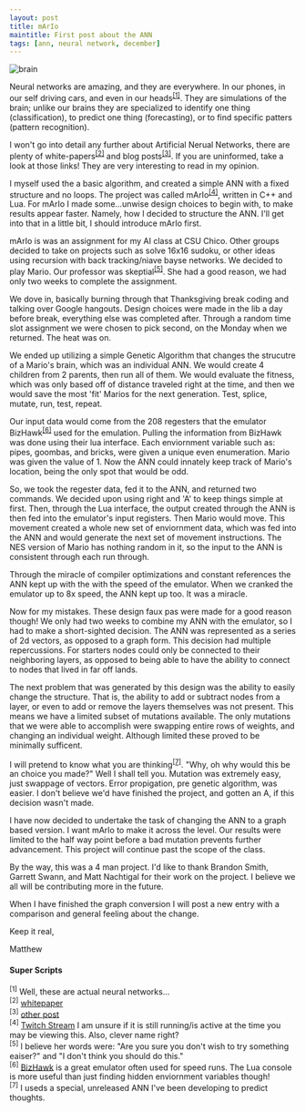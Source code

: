 ```yaml
---
layout: post
title: mArIo
maintitle: First post about the ANN
tags: [ann, neural network, december]
---
```


![brain](http://www.extremetech.com/wp-content/uploads/2015/10/neural-networks-3.jpg)

Neural networks are amazing, and they are everywhere.  In our phones, in our self driving cars, and even in our heads<sup>[[1]](#1)</sup>.  They are simulations of the brain; unlike our brains they are specialized to identify one thing (classification), to predict one thing (forecasting), or to find specific patters (pattern recognition).


I won't go into detail any further about Artificial Nerual Networks, there are plenty of white-papers<sup>[[2]](#2)</sup> and blog posts<sup>[[3]](#3)</sup>.  If you are uninformed, take a look at those links!  They are very interesting to read in my opinion.

I myself used the a basic algorithm, and created a simple ANN with a fixed structure and no loops.  The project was called mArIo<sup>[[4]](#4)</sup>, written in C++ and Lua.  For mArIo I made some...unwise design choices to begin with, to make results appear faster.  Namely, how I decided to structure the ANN.  I'll get into that in a little bit, I should introduce mArIo first.

mArIo is was an assignment for my AI class at CSU Chico.  Other groups decided to take on projects such as solve 16x16 sudoku, or other ideas using recursion with back tracking/niave bayse networks.  We decided to play Mario.  Our professor was skeptial<sup>[[5]](#5)</sup>.  She had a good reason, we had only two weeks to complete the assignment.

We dove in, basically burning through that Thanksgiving break coding and talking over Google hangouts.  Design choices were made in the lib a day before break, everything else was completed after.  Through a random time slot assignment we were chosen to pick second, on the Monday when we returned.  The heat was on.

  We ended up utilizing a simple Genetic Algorithm that changes the strucutre of a Mario's brain, which was an individual ANN.  We would create 4 children from 2 parents, then run all of them.  We would evaluate the fitness, which was only based off of distance traveled right at the time, and then we would save the most 'fit' Marios for the next generation.  Test, splice, mutate, run, test, repeat.

Our input data would come from the 208 regesters that the emulator BizHawk<sup>[[6]](#6)</sup> used for the emulation.  Pulling the information from BizHawk was done using their lua interface.  Each enviornment variable such as: pipes, goombas, and bricks, were given a unique even enumeration.  Mario was given the value of 1.  Now the ANN could innately keep track of Mario's location, being the only spot that would be odd.  

So, we took the regester data, fed it to the ANN, and returned two commands.  We decided upon using right and 'A' to keep things simple at first.  Then, through the Lua interface, the output created through the ANN is then fed into the emulator's input registers.  Then Mario would move.  This movement created a whole new set of enviornment data, which was fed into the ANN and would generate the next set of movement instructions.  The NES version of Mario has nothing random in it, so the input to the ANN is consistent through each run through.

Through the miracle of compiler optimizations and constant references the ANN kept up with the with the speed of the emulator.  When we cranked the emulator up to 8x speed, the ANN kept up too.  It was a miracle.

Now for my mistakes.  These design faux pas were made for a good reason though!  We only had two weeks to combine my ANN with the emulator, so I had to make a short-sighted decision.  The ANN was represented as a series of 2d vectors, as opposed to a graph form.  This decision had multiple repercussions.  For starters nodes could only be connected to their neighboring layers, as opposed to being able to have the ability to connect to nodes that lived in far off lands.  

The next problem that was generated by this design was the ability to easily change the structure.  That is, the ability to add or subtract nodes from a layer, or even to add or remove the layers themselves was not present.  This means we have a limited subset of mutations available.  The only mutations that we were able to accomplish were swapping entire rows of weights, and changing an individual weight.  Although limited these proved to be minimally sufficent.

I will pretend to know what you are thinking<sup>[[7]](#7)</sup>.  "Why, oh why would this be an choice you made?"  Well I shall tell you.  Mutation was extremely easy, just swappage of vectors.  Error propigation, pre genetic algorithm, was easier.  I don't believe we'd have finished the project, and gotten an A, if this decision wasn't made.

I have now decided to undertake the task of changing the ANN to a graph based version.  I want mArIo to make it across the level.  Our results were limited to the half way point before a bad mutation prevents further advancement.  This project will continue past the scope of the class.

By the way, this was a 4 man project.  I'd like to thank Brandon Smith, Garrett Swann, and Matt Nachtigal for their work on the project.  I believe we all will be contributing more in the future.

When I have finished the graph conversion I will post a new entry with a comparison and general feeling about the change.

Keep it real,

Matthew


#### Super Scripts
<sup id="1">[1]</sup> Well, these are actual neural networks...<br />
<sup id="2">[2]</sup> [whitepaper](http://www.roguewave.com/getattachment/80bd5b86-ea29-457a-a0e1-db07e4cc5157/Neural-Networks-An-Introductiontarget=)<br />
<sup id="3">[3]</sup> [other post](http://www.psych.utoronto.ca/users/reingold/courses/ai/cache/neural2.html)<br />
<sup id="4">[4]</sup> [Twitch Stream](https://www.twitch.tv/chrynde)  I am unsure if it is still running/is active at the time you may be viewing this.  Also, clever name right?<br />
<sup id="5">[5]</sup> I believe her words were: "Are you sure you don't wish to try something eaiser?" and "I don't think you should do this."<br />
<sup id="6">[6]</sup> [BizHawk](http://tasvideos.org/Bizhawk.html) is a great emulator often used for speed runs.  The Lua console is more useful than just finding hidden enviornment variables though!<br />
<sup id="7">[7]</sup> I useds a special, unreleased ANN I've been developing to predict thoughts.<br />

